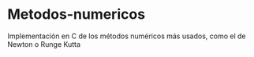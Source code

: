 # Metodos-numericos
Implementación en C de los métodos numéricos más usados, como el de Newton o Runge Kutta
